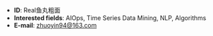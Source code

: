 - **ID**: Real鱼丸粗面
- **Interested fields**: AIOps, Time Series Data Mining, NLP, Algorithms
- **E-mail**: zhuoyin94@163.com

<!---
MichaelYin1994/MichaelYin1994 is a ✨ special ✨ repository because its `README.md` (this file) appears on your GitHub profile.
You can click the Preview link to take a look at your changes.
--->
